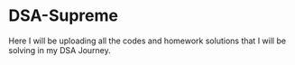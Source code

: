 # DSA-Supreme
Here I will be uploading all the codes and homework solutions that I will be solving in my DSA Journey.
